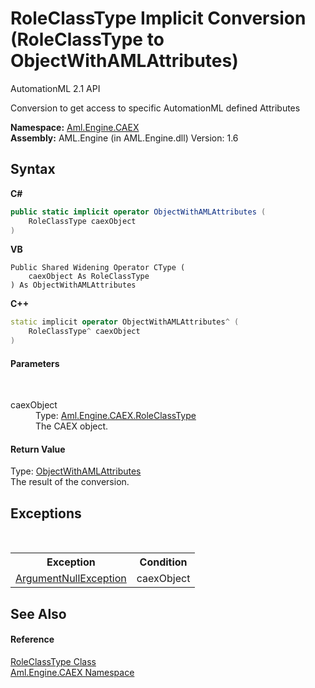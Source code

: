 # RoleClassType&nbsp;Implicit Conversion (RoleClassType to ObjectWithAMLAttributes)
AutomationML 2.1 API 

Conversion to get access to specific AutomationML defined Attributes

**Namespace:**&nbsp;<a href="N_Aml_Engine_CAEX">Aml.Engine.CAEX</a><br />**Assembly:**&nbsp;AML.Engine (in AML.Engine.dll) Version: 1.6

## Syntax

**C#**<br />
``` C#
public static implicit operator ObjectWithAMLAttributes (
	RoleClassType caexObject
)
```

**VB**<br />
``` VB
Public Shared Widening Operator CType ( 
	caexObject As RoleClassType
) As ObjectWithAMLAttributes
```

**C++**<br />
``` C++
static implicit operator ObjectWithAMLAttributes^ (
	RoleClassType^ caexObject
)
```


#### Parameters
&nbsp;<dl><dt>caexObject</dt><dd>Type: <a href="T_Aml_Engine_CAEX_RoleClassType">Aml.Engine.CAEX.RoleClassType</a><br />The CAEX object.</dd></dl>

#### Return Value
Type: <a href="T_Aml_Engine_AmlObjects_ObjectWithAMLAttributes">ObjectWithAMLAttributes</a><br />The result of the conversion.

## Exceptions
&nbsp;<table><tr><th>Exception</th><th>Condition</th></tr><tr><td><a href="https://docs.microsoft.com/dotnet/api/system.argumentnullexception" target="_parent" rel="noopener noreferrer">ArgumentNullException</a></td><td>caexObject</td></tr></table>

## See Also


#### Reference
<a href="T_Aml_Engine_CAEX_RoleClassType">RoleClassType Class</a><br /><a href="N_Aml_Engine_CAEX">Aml.Engine.CAEX Namespace</a><br />